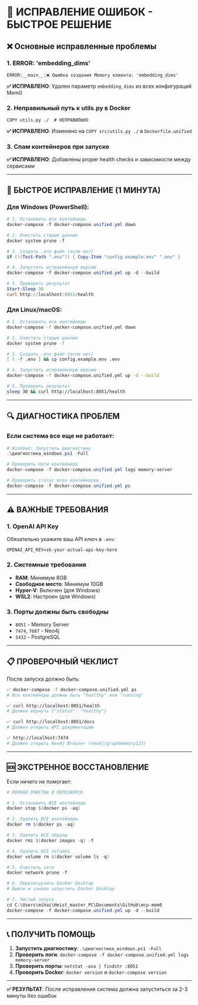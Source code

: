 # 🔧 ИСПРАВЛЕНИЕ ОШИБОК - БЫСТРОЕ РЕШЕНИЕ

## ❌ Основные исправленные проблемы

### 1. **ERROR: 'embedding_dims'**
```
ERROR:__main__:❌ Ошибка создания Memory клиента: 'embedding_dims'
```

**✅ ИСПРАВЛЕНО**: Удален параметр `embedding_dims` из всех конфигураций Mem0

### 2. **Неправильный путь к utils.py в Docker**
```
COPY utils.py ./  # НЕПРАВИЛЬНО
```

**✅ ИСПРАВЛЕНО**: Изменено на `COPY src/utils.py ./` в `Dockerfile.unified`

### 3. **Спам контейнеров при запуске**

**✅ ИСПРАВЛЕНО**: Добавлены proper health checks и зависимости между сервисами

---

## 🚀 БЫСТРОЕ ИСПРАВЛЕНИЕ (1 МИНУТА)

### Для Windows (PowerShell):

```powershell
# 1. Остановить все контейнеры
docker-compose -f docker-compose.unified.yml down

# 2. Очистить старые данные
docker system prune -f

# 3. Создать .env файл (если нет)
if (!(Test-Path ".env")) { Copy-Item "config.example.env" ".env" }

# 4. Запустить исправленную версию
docker-compose -f docker-compose.unified.yml up -d --build

# 5. Проверить результат
Start-Sleep 30
curl http://localhost:8051/health
```

### Для Linux/macOS:

```bash
# 1. Остановить все контейнеры
docker-compose -f docker-compose.unified.yml down

# 2. Очистить старые данные
docker system prune -f

# 3. Создать .env файл (если нет)
[ ! -f .env ] && cp config.example.env .env

# 4. Запустить исправленную версию
docker-compose -f docker-compose.unified.yml up -d --build

# 5. Проверить результат
sleep 30 && curl http://localhost:8051/health
```

---

## 🔍 ДИАГНОСТИКА ПРОБЛЕМ

### Если система все еще не работает:

```powershell
# Windows: Запустить диагностику
.\диагностика_windows.ps1 -Full

# Проверить логи контейнера
docker-compose -f docker-compose.unified.yml logs memory-server

# Проверить статус всех контейнеров
docker-compose -f docker-compose.unified.yml ps
```

---

## ⚠️ ВАЖНЫЕ ТРЕБОВАНИЯ

### 1. **OpenAI API Key**
Обязательно укажите ваш API ключ в `.env`:
```env
OPENAI_API_KEY=sk-your-actual-api-key-here
```

### 2. **Системные требования**
- **RAM**: Минимум 8GB
- **Свободное место**: Минимум 10GB
- **Hyper-V**: Включен (для Windows)
- **WSL2**: Настроен (для Windows)

### 3. **Порты должны быть свободны**
- `8051` - Memory Server
- `7474`, `7687` - Neo4j
- `5432` - PostgreSQL

---

## 📋 ПРОВЕРОЧНЫЙ ЧЕКЛИСТ

После запуска должно быть:

```bash
✅ docker-compose -f docker-compose.unified.yml ps
# Все контейнеры должны быть "healthy" или "running"

✅ curl http://localhost:8051/health
# Должен вернуть {"status": "healthy"}

✅ curl http://localhost:8051/docs
# Должен открыть API документацию

✅ http://localhost:7474
# Должен открыть Neo4j Browser (neo4j/graphmemory123)
```

---

## 🆘 ЭКСТРЕННОЕ ВОССТАНОВЛЕНИЕ

Если ничего не помогает:

```powershell
# ПОЛНАЯ ОЧИСТКА И ПЕРЕЗАПУСК

# 1. Остановить ВСЕ контейнеры
docker stop $(docker ps -aq)

# 2. Удалить ВСЕ контейнеры
docker rm $(docker ps -aq)

# 3. Удалить ВСЕ образы
docker rmi $(docker images -q) -f

# 4. Удалить ВСЕ volumes
docker volume rm $(docker volume ls -q)

# 5. Очистить сети
docker network prune -f

# 6. Перезагрузить Docker Desktop
# Выйти и заново запустить Docker Desktop

# 7. Чистый запуск
cd C:\Users\mihai\Heist_master_PC\Documents\GitHub\mcp-mem0
docker-compose -f docker-compose.unified.yml up -d --build
```

---

## 📞 ПОЛУЧИТЬ ПОМОЩЬ

1. **Запустить диагностику**: `.\диагностика_windows.ps1 -Full`
2. **Проверить логи**: `docker-compose -f docker-compose.unified.yml logs memory-server`
3. **Проверить порты**: `netstat -ano | findstr :8051`
4. **Проверить Docker**: `docker version` и `docker-compose version`

---

**✅ РЕЗУЛЬТАТ**: После исправления система должна запуститься за 2-3 минуты без ошибок 